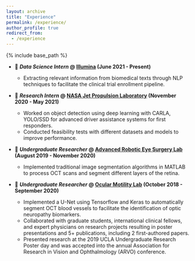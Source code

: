 ```yaml
---
layout: archive
title: "Experience"
permalink: /experience/
author_profile: true
redirect_from:
  - /experience
---
```


{% include base_path %}

- 🧬 ***Data Science Intern* @ [Illumina](https://www.illumina.com) (June 2021 - Present)**
  - Extracting relevant information from biomedical texts through NLP techniques to facilitate the clinical trial enrollment pipeline.

- :rocket: ***Research Intern* @ [NASA Jet Propulsion Laboratory](https://www.jpl.nasa.gov) (November 2020 - May 2021)**
  - Worked on object detection using deep learning with CARLA, YOLO/SSD for advanced driver assistance systems for first responders.
  - Conducted feasibility tests with different datasets and models to improve performance.

- :robot: ***Undergraduate Researcher* @ [Advanced Robotic Eye Surgery Lab](https://www.uclahealth.org/eye/center-for-advanced-robotic-eye-surgery) (August 2019 - November 2020)**
  - Implemented traditional image segmentation algorithms in MATLAB to process OCT scans and segment different layers of the retina.

- :eyes: ***Undergraduate Researcher* @ [Ocular Motility Lab](https://www.uclahealth.org/joseph-demer) (October 2018 - September 2020)**
  - Implemented a U-Net using ​Tensorflow​ and ​Keras​ to automatically segment OCT blood vessels to facilitate the identification of optic neuropathy biomarkers.
  - Collaborated with graduate students, international clinical fellows, and expert physicians on research projects resulting in poster presentations and 5+ publications, including 2 first-authored papers.
  - Presented research at the 2019 UCLA Undergraduate Research Poster day and was accepted into the annual Association for Research in Vision and Ophthalmology (ARVO) conference.